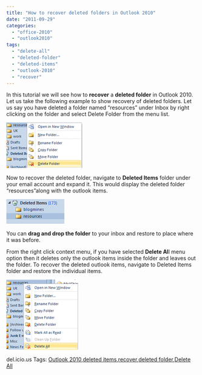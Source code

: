 ```yaml
---
title: "How to recover deleted folders in Outlook 2010"
date: "2011-09-29"
categories: 
  - "office-2010"
  - "outlook2010"
tags: 
  - "delete-all"
  - "deleted-folder"
  - "deleted-items"
  - "outlook-2010"
  - "recover"
---
```


In this tutorial we will see how to **recover** a **deleted folder** in Outlook 2010. Let us take the following example to show recovery of deleted folders. Let us say you have deleted a folder named “resources” under Inbox by right clicking on the folder and select Delete Folder from the menu list.

[![image](images/image_thumb96.png "image")](http://blogmines.com/blog/wp-content/uploads/2011/09/image97.png)

Now to recover the deleted folder, navigate to **Deleted Items** folder under your email account and expand it. This would display the deleted folder “resources”along with the outlook items.

[![image](images/image_thumb97.png "image")](http://blogmines.com/blog/wp-content/uploads/2011/09/image98.png)

You can **drag and drop the folder** to your inbox and restore to place where it was before.

From the right click context menu, if you have selected **Delete Al**l menu option then it deletes only the outlook items inside the folder and leaves out the folder. To recover the deleted outlook items, navigate to Deleted Items folder and restore the individual items.

[![image](images/image_thumb98.png "image")](http://blogmines.com/blog/wp-content/uploads/2011/09/image99.png)

del.icio.us Tags: [Outlook 2010](http://del.icio.us/popular/Outlook+2010),[deleted items](http://del.icio.us/popular/deleted+items),[recover](http://del.icio.us/popular/recover),[deleted folder](http://del.icio.us/popular/deleted+folder),[Delete All](http://del.icio.us/popular/Delete+All)
